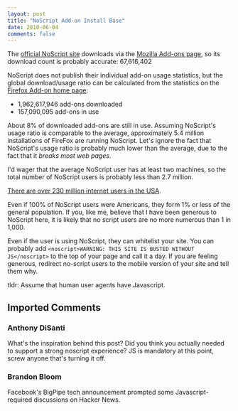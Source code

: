```yaml
---
layout: post
title: "NoScript Add-on Install Base"
date: 2010-06-04
comments: false
---
```


The <a href="http://noscript.net/" id="zj_s" title="official NoScript site">official NoScript site</a> downloads via the <a href="https://addons.mozilla.org/en-US/firefox/addon/722/" id="kbbv" title="Mozilla Add-ons page">Mozilla Add-ons page</a>, so its download count is probably accurate: 67,616,402

NoScript does not publish their individual add-on usage statistics, but the global download/usage ratio can be calculated from the statistics on the <a href="https://addons.mozilla.org/en-US/firefox/" id="dq5o" title="Firefox Add-on home page">Firefox Add-on home page</a>:

* 1,962,617,946 add-ons downloaded
* 157,090,095 add-ons in use

About 8% of downloaded add-ons are still in use. Assuming NoScript's usage
ratio is comparable to the average, approximately 5.4 million installations of
FireFox are running NoScript. Let's ignore the fact that NoScript's usage ratio
is probably much lower than the average, due to the fact that it <i>breaks most
web pages</i>.

I'd wager that the average NoScript user has at least two machines, so the
total number of NoScript users is probably less than 2.7 million.

<a href="http://www.google.com/publicdata?ds=wb-wdi&amp;met=it_net_user&amp;idim=country:USA&amp;dl=en&amp;hl=en&amp;q=number+of+internet+users+in+america" id="seha" title="There are over 230 million internet users in the USA">There are over 230 million internet users in the USA</a>.

Even if 100% of NoScript users were Americans, they form 1% or less of the
general population. If you, like me, believe that I have been generous to
NoScript here, it is likely that no script users are no more numerous than 1 in
1,000.

Even if the user is using NoScript, they can whitelist your site. You can
probably add `<noscript>WARNING: THIS SITE IS BUSTED WITHOUT JS</noscript>` to
the top of your page and call it a day. If you are feeling generous, redirect
no-script users to the mobile version of your site and tell them why.

tldr: Assume that human user agents have Javascript.

## Imported Comments

### Anthony DiSanti

What's the inspiration behind this post?  Did you think you actually needed to
support a strong noscript experience?  JS is mandatory at this point, screw
anyone that's turning it off.

### Brandon Bloom

Facebook's BigPipe tech announcement prompted some Javascript-required
discussions on Hacker News.
